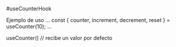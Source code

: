 #useCounterHook

Ejemplo de uso
...
    const { counter, increment, decrement, reset } = useCounter(10);
...

useCounter() // recibe un valor por defecto